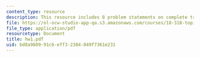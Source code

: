 ```yaml
---
content_type: resource
description: This resource includes 8 problem statements on complete tripartite graph.
file: https://ol-ocw-studio-app-qa.s3.amazonaws.com/courses/18-318-topics-in-algebraic-combinatorics-spring-2006/bd8a980991c6eff32384049f7361e231_hw1.pdf
file_type: application/pdf
resourcetype: Document
title: hw1.pdf
uid: bd8a9809-91c6-eff3-2384-049f7361e231
---
```

